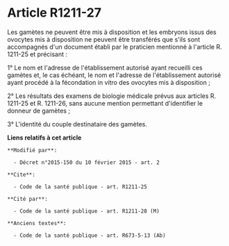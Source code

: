 # Article R1211-27

Les gamètes ne peuvent être mis à disposition et les embryons issus des ovocytes mis à disposition ne peuvent être transférés
que s'ils sont accompagnés d'un document établi par le praticien mentionné à l'article R. 1211-25 et précisant : 

1° Le nom et l'adresse de l'établissement autorisé ayant recueilli ces gamètes et, le cas échéant, le nom et l'adresse de
l'établissement autorisé ayant procédé à la fécondation in vitro des ovocytes mis à disposition ; 

2° Les résultats des examens de biologie médicale prévus  aux articles R. 1211-25 et R. 1211-26, sans aucune mention
permettant d'identifier le donneur de gamètes ; 

3° L'identité du couple destinataire des gamètes.

**Liens relatifs à cet article**

	**Modifié par**:

	  - Décret n°2015-150 du 10 février 2015 - art. 2

	**Cite**:

	  - Code de la santé publique - art. R1211-25

	**Cité par**:

	  - Code de la santé publique - art. R1211-28 (M)

	**Anciens textes**:

	  - Code de la santé publique - art. R673-5-13 (Ab)

